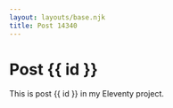 ```yaml
---
layout: layouts/base.njk
title: Post 14340
---
```


# Post {{ id }}

This is post {{ id }} in my Eleventy project.
